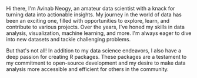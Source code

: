 Hi there, I'm Avinab Neogy, an amateur data scientist with a knack for turning data into actionable insights. My journey in the world of data has been an exciting one, filled with opportunities to explore, learn, and contribute to various projects. Over the years, I've honed my skills in data analysis, visualization, machine learning, and more. I'm always eager to dive into new datasets and tackle challenging problems.

But that's not all! In addition to my data science endeavors, I also have a deep passion for creating R packages. These packages are a testament to my commitment to open-source development and my desire to make data analysis more accessible and efficient for others in the community.

<!--
**avinabneogy23/avinabneogy23** is a ✨ _special_ ✨ repository because its `README.md` (this file) appears on your GitHub profile.

Here are some ideas to get you started:

- 🔭 I’m currently working on ...
- 🌱 I’m currently learning ...
- 👯 I’m looking to collaborate on ...
- 🤔 I’m looking for help with ...
- 💬 Ask me about ...
- 📫 How to reach me: ...
- 😄 Pronouns: ...
- ⚡ Fun fact: ...
-->
